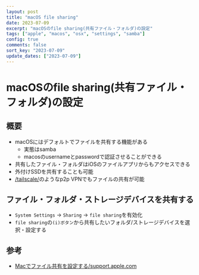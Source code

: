```yaml
---
layout: post
title: "macOS file sharing"
date: 2023-07-09
excerpt: "macOSのfile sharing(共有ファイル・フォルダ)の設定"
tags: ["apple", "macos", "osx", "settings", "samba"]
config: true
comments: false
sort_key: "2023-07-09"
update_dates: ["2023-07-09"]
---
```


# macOSのfile sharing(共有ファイル・フォルダ)の設定

## 概要
 - macOSにはデフォルトでファイルを共有する機能がある
   - 実態はsamba
   - macosのusernameとpasswordで認証させることができる
 - 共有したファイル・フォルダはiOSのファイルアプリからもアクセスできる
 - 外付けSSDを共有することも可能
 - [/tailscale/](/tailscale/)のようなp2p VPNでもファイルの共有が可能

## ファイル・フォルダ・ストレージデバイスを共有する
 - `System Settings` -> `Sharing` -> `file sharing`を有効化
 - `file sharing`の`(i)ボタン`から共有したいフォルダ/ストレージデバイスを選択・設定する

## 参考
 - [Macでファイル共有を設定する/support.apple.com](https://support.apple.com/ja-jp/guide/mac-help/mh17131/mac)
